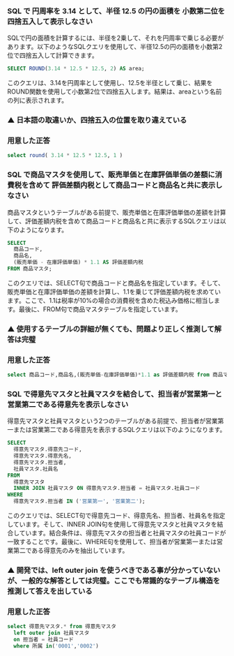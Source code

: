 ### SQL で 円周率を 3.14 として、半径 12.5 の円の面積を 小数第二位を四捨五入して表示しなさい

SQLで円の面積を計算するには、半径を2乗して、それを円周率で乗じる必要があります。以下のようなSQLクエリを使用して、半径12.5の円の面積を小数第2位で四捨五入して計算できます。

```sql
SELECT ROUND(3.14 * 12.5 * 12.5, 2) AS area;
```
このクエリは、3.14を円周率として使用し、12.5を半径として乗じ、結果をROUND関数を使用して小数第2位で四捨五入します。結果は、areaという名前の列に表示されます。
### ▲ 日本語の取違いか、四捨五入の位置を取り違えている


### 用意した正答
```sql
select round( 3.14 * 12.5 * 12.5, 1 ) 
```

### SQL で商品マスタを使用して、販売単価と在庫評価単価の差額に消費税を含めて 評価差額内税として商品コードと商品名と共に表示しなさい
商品マスタというテーブルがある前提で、販売単価と在庫評価単価の差額を計算して、評価差額内税を含めて商品コードと商品名と共に表示するSQLクエリは以下のようになります。
```sql
SELECT 
  商品コード,
  商品名,
  (販売単価 - 在庫評価単価) * 1.1 AS 評価差額内税
FROM 商品マスタ;
```
このクエリでは、SELECT句で商品コードと商品名を指定しています。そして、販売単価と在庫評価単価の差額を計算し、1.1を乗じて評価差額内税を求めています。ここで、1.1は税率が10%の場合の消費税を含めた税込み価格に相当します。最後に、FROM句で商品マスタテーブルを指定しています。

### ▲ 使用するテーブルの詳細が無くても、問題より正しく推測して解答は完璧
### 用意した正答
```sql
select 商品コード,商品名,(販売単価-在庫評価単価)*1.1 as 評価差額内税 from 商品マスタ
```

### SQL で得意先マスタと社員マスタを結合して、担当者が営業第一と営業第二である得意先を表示しなさい
得意先マスタと社員マスタという2つのテーブルがある前提で、担当者が営業第一または営業第二である得意先を表示するSQLクエリは以下のようになります。
```sql
SELECT 
  得意先マスタ.得意先コード,
  得意先マスタ.得意先名,
  得意先マスタ.担当者,
  社員マスタ.社員名
FROM 
  得意先マスタ 
  INNER JOIN 社員マスタ ON 得意先マスタ.担当者 = 社員マスタ.社員コード
WHERE 
  得意先マスタ.担当者 IN ('営業第一', '営業第二');
```
このクエリでは、SELECT句で得意先コード、得意先名、担当者、社員名を指定しています。そして、INNER JOIN句を使用して得意先マスタと社員マスタを結合しています。結合条件は、得意先マスタの担当者と社員マスタの社員コードが一致することです。最後に、WHERE句を使用して、担当者が営業第一または営業第二である得意先のみを抽出しています。

### ▲ 開発では、left outer join を使うべきである事が分かっていないが、一般的な解答としては完璧。ここでも常識的なテーブル構造を推測して答えを出している
### 用意した正答
```sql
select 得意先マスタ.* from 得意先マスタ
  left outer join 社員マスタ
  on 担当者 = 社員コード
  where 所属 in('0001','0002')
```
